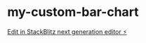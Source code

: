 # my-custom-bar-chart

[Edit in StackBlitz next generation editor ⚡️](https://stackblitz.com/~/github.com/flairgc/my-custom-bar-chart)